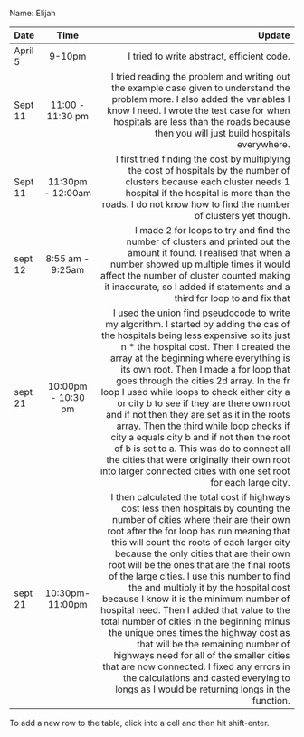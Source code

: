 Name: Elijah

| Date    |        Time        |                                                                                                                                                                                                                                                                                                                                                                                                                                                                                                                                                                                                                                                                                                                                                                                                                     Update |
|:--------|:------------------:|---------------------------------------------------------------------------------------------------------------------------------------------------------------------------------------------------------------------------------------------------------------------------------------------------------------------------------------------------------------------------------------------------------------------------------------------------------------------------------------------------------------------------------------------------------------------------------------------------------------------------------------------------------------------------------------------------------------------------------------------------------------------------------------------------------------------------:|
| April 5 |       9-10pm       |                                                                                                                                                                                                                                                                                                                                                                                                                                                                                                                                                                                                                                                                                                                                                                                 I tried to write abstract, efficient code. |
| Sept 11 |  11:00 - 11:30 pm  |                                                                                                                                                                                                                                                                                                                                                                                                                                                                                                                                                       I tried reading the problem and writing out the example case given to understand the problem more. I also added the variables I know I need. I wrote the test case for when hospitals are less than the roads because then you will just build hospitals everywhere. |
| Sept 11 | 11:30pm - 12:00am  |                                                                                                                                                                                                                                                                                                                                                                                                                                                                                                                                                                                   I first tried finding the cost by multiplying the cost of hospitals by the number of clusters because each cluster needs 1 hospital if the hospital is more than the roads. I do not know how to find the number of clusters yet though. | 
| sept 12 |  8:55 am - 9:25am  |                                                                                                                                                                                                                                                                                                                                                                                                                                                                                                                                    I made 2 for loops to try and find the number of clusters and printed out the amount it found. I realised that when a number showed up multiple times it would affect the number of cluster counted making it inaccurate, so I added if statements and a third for loop to and fix that |
| sept 21 | 10:00pm - 10:30 pm |                                                                                                       I used the union find pseudocode to write my algorithm. I started by adding the cas of the hospitals being less expensive so its just n * the hospital cost. Then I created the array at the beginning where everything is its own root. Then I made a for loop that goes through the cities 2d array. In the fr loop I used while loops to check either city a or city b to see if they are there own root and if not then they are set as it in the roots array. Then the third while loop checks if city a equals city b and if not then the root of b is set to a. This was do to connect all the cities that were originally their own root into larger connected cities with one set root for each large city. |
| sept 21 |  10:30pm- 11:00pm  | I then calculated the total cost if highways cost less then hospitals by counting the number of cities where their are their own root after the for loop has run meaning that this will count the roots of each larger city because the only cities that are their own root will be the ones that are the final roots of the large cities. I use this number to find the and multiply it by the hospital cost because I know it is the minimum number of hospital need. Then I added that value to the total number of cities in the beginning minus the unique ones times the highway cost as that will be the remaining number of highways need for all of the smaller cities that are now connected. I fixed any errors in the calculations and casted everying to longs as I would be returning longs in the function. |
    
To add a new row to the table, click into a cell and then hit shift-enter.